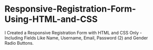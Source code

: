 # Responsive-Registration-Form-Using-HTML-and-CSS
I Created a Responsive Registration Form with HTML and CSS Only - Including Fields Like Name, Username, Email, Password (2) and Gender Radio Buttons.
